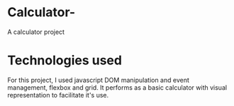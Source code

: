 # Calculator-
A calculator project
# Technologies used
For this project, I used javascript DOM manipulation and event management, flexbox and grid. 
It performs as a basic calculator with visual representation to facilitate it's use.
